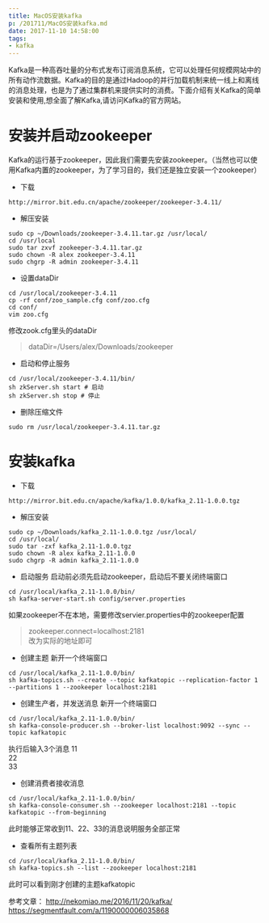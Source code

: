 ```yaml
---
title: MacOS安装kafka
p: /201711/MacOS安装kafka.md
date: 2017-11-10 14:58:00
tags:
- kafka
---
```

Kafka是一种高吞吐量的分布式发布订阅消息系统，它可以处理任何规模网站中的所有动作流数据。Kafka的目的是通过Hadoop的并行加载机制来统一线上和离线的消息处理，也是为了通过集群机来提供实时的消费。下面介绍有关Kafka的简单安装和使用,想全面了解Kafka,请访问Kafka的官方网站。

<!--more-->

# 安装并启动zookeeper
Kafka的运行基于zookeeper，因此我们需要先安装zookeeper。（当然也可以使用Kafka内置的zookeeper，为了学习目的，我们还是独立安装一个zookeeper）
- 下载
```
http://mirror.bit.edu.cn/apache/zookeeper/zookeeper-3.4.11/
```

- 解压安装
```
sudo cp ~/Downloads/zookeeper-3.4.11.tar.gz /usr/local/
cd /usr/local
sudo tar zxvf zookeeper-3.4.11.tar.gz 
sudo chown -R alex zookeeper-3.4.11
sudo chgrp -R admin zookeeper-3.4.11
```

- 设置dataDir
```
cd /usr/local/zookeeper-3.4.11
cp -rf conf/zoo_sample.cfg conf/zoo.cfg
cd conf/
vim zoo.cfg 
```
修改zook.cfg里头的dataDir
> dataDir=/Users/alex/Downloads/zookeeper

- 启动和停止服务
```
cd /usr/local/zookeeper-3.4.11/bin/
sh zkServer.sh start # 启动
sh zkServer.sh stop # 停止
```

- 删除压缩文件
```
sudo rm /usr/local/zookeeper-3.4.11.tar.gz
```

# 安装kafka
- 下载 
```
http://mirror.bit.edu.cn/apache/kafka/1.0.0/kafka_2.11-1.0.0.tgz 
```

- 解压安装
```
sudo cp ~/Downloads/kafka_2.11-1.0.0.tgz /usr/local/
cd /usr/local/
sudo tar -zxf kafka_2.11-1.0.0.tgz 
sudo chown -R alex kafka_2.11-1.0.0
sudo chgrp -R admin kafka_2.11-1.0.0
```
- 启动服务
启动前必须先启动zookeeper，启动后不要关闭终端窗口
```
cd /usr/local/kafka_2.11-1.0.0/bin/
sh kafka-server-start.sh config/server.properties
```
如果zookeeper不在本地，需要修改servier.properties中的zookeeper配置
> zookeeper.connect=localhost:2181  
改为实际的地址即可

- 创建主题
新开一个终端窗口
```
cd /usr/local/kafka_2.11-1.0.0/bin/
sh kafka-topics.sh --create --topic kafkatopic --replication-factor 1 --partitions 1 --zookeeper localhost:2181
```

- 创建生产者，并发送消息
新开一个终端窗口
```
cd /usr/local/kafka_2.11-1.0.0/bin/
sh kafka-console-producer.sh --broker-list localhost:9092 --sync --topic kafkatopic 
```
执行后输入3个消息
11  
22  
33  

- 创建消费者接收消息
```
cd /usr/local/kafka_2.11-1.0.0/bin/
sh kafka-console-consumer.sh --zookeeper localhost:2181 --topic kafkatopic --from-beginning
```
此时能够正常收到11、22、33的消息说明服务全部正常

- 查看所有主题列表
```
cd /usr/local/kafka_2.11-1.0.0/bin/
sh kafka-topics.sh --list --zookeeper localhost:2181
```
此时可以看到刚才创建的主题kafkatopic

参考文章：
http://nekomiao.me/2016/11/20/kafka/  
https://segmentfault.com/a/1190000006035868

